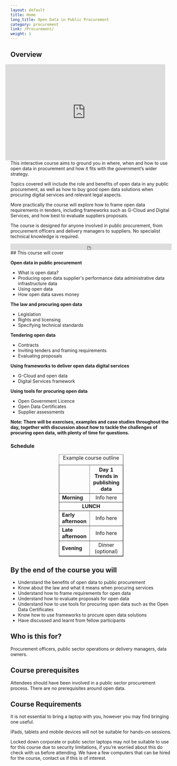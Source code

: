 ```yaml
---
layout: default
title: Home
long_title: Open Data in Public Procurement
category: procurement
link: /Procurement/
weight: 1
---
```


## Overview
<iframe style="margin-right:20px; margin-left:20px; float:right; width:500px; height: 300px;" class="scribd_iframe_embed" src="https://www.scribd.com/embeds/248904441/content?start_page=1&view_mode=slideshow&access_key=key-WcRWtPPAhNIEhhFi2y3k&show_recommendations=false" data-auto-height="false" data-aspect-ratio="1.7826086956521738" scrolling="no" id="doc_56656" width="100%" height="600" frameborder="0"></iframe>

This interactive course aims to ground you in where, when and how to use open data in procurement and how it fits with the government’s wider strategy. 

Topics covered will include the role and benefits of open data in any public procurement, as well as how to buy good open data solutions when procuring digital services and relevant legal aspects. 

More practically the course will explore how to frame open data requirements in tenders, including frameworks such as G-Cloud and Digital Services, and how best to evaluate suppliers proposals. 

The course is designed for anyone involved in public procurement, from procurement officers and delivery managers to suppliers. No specialist technical knowledge is required.

<iframe width="100%" height="20" scrolling="no" frameborder="no" src="https://w.soundcloud.com/player/?url=https%3A//api.soundcloud.com/tracks/131148726&amp;color=ff5500&amp;inverse=false&amp;auto_play=false&amp;show_user=true"></iframe>
<br />
## This course will cover

**Open data in public procurement**

* What is open data?
* Producing open data
	supplier's performance data
	administrative data
	infrastructure data
* Using open data
* How open data saves money

**The law and procuring open data**

* Legislation
* Rights and licensing
* Specifying technical standards

**Tendering open data**

* Contracts
* Inviting tenders and framing requirements
* Evaluating proposals

**Using frameworks to deliver open data digital services**

* G-Cloud and open data
* Digital Services framework

**Using tools for procuring open data**

* Open Government Licence
* Open Data Certificates
* Supplier assessments

**Note: There will be exercises, examples and case studies throughout the day, together with discussion about how to tackle the challenges of procuring open data, with plenty of time for questions.**

### Schedule

<div align="center">
<table border="1" cellpadding="1" cellspacing="1" class="table" style="width:40%">
	<thead>
		<tr>
			<th scope="col" style="width:10%;">&nbsp;</th>
			<th scope="col" style="width:30%; text-align: center;">Day 1<br/>Trends in publishing data</th>
		</tr>
	</thead>
	<caption>Example course outline</caption>
	<tbody>
		<tr>
			<td><strong>Morning</strong></td>
			<td style="text-align: center;">Info here</td>
		</tr>
		<tr>
			<td colspan="4" style="text-align: center;"><strong>LUNCH</strong></td>
		</tr>
		<tr>
			<td><strong>Early afternoon</strong></td>
			<td style="text-align: center;">Info here</td>
		</tr>
		<tr>
			<td><strong>Late afternoon</strong></td>
			<td style="text-align: center;">Info here</td>
		</tr>
		<tr>
			<td><strong>Evening</strong></td>
			<td style="text-align: center;">Dinner (optional)</td>
		</tr>
	</tbody>
</table>
</div>

## By the end of the course you will 

* Understand the benefits of open data to public procurement
* Know about the law and what it means when procuring services
* Understand how to frame requirements for open data
* Understand how to evaluate proposals for open data
* Understand how to use tools for procuring open data such as the Open Data Certificates
* Know how to use frameworks to procure open data solutions
* Have discussed and learnt from fellow participants

## Who is this for? 

Procurement officers, public sector operations or delivery managers, data owners.

## Course prerequisites 

Attendees should have been involved in a public sector procurement process. There are no prerequisites around open data.

## Course Requirements 

It is not essential to bring a laptop with you, however you may find bringing one useful.

iPads, tablets and mobile devices will not be suitable for hands-on sessions.

Locked down corporate or public sector laptops may not be suitable to use for this course due to security limitations, if you’re worried about this do check with us before attending. We have a few computers that can be hired for the course, contact us if this is of interest.


<!--

*[This project has been funded from the "Release of Open Data" Fund, managed by the Open Data User Group.](https://theodi.org/news/odi-accelerates-government-open-data-expertise-with-new-funding)*

> The main lever for change is procurement.
> 
> Tom Steinberg, [Oral Evidence to Public Administration Select Committee, on Statistics and Open Data](http://data.parliament.uk/writtenevidence/WrittenEvidence.svc/EvidenceHtml/3823)

Procurement officers in government and many suppliers to the public sector are relatively unaware of the opportunities and benefits of open data. Too often contracts are awarded, that lock-up data, or opportunities are missed to produce or use open data.

The “release of open data” fund has been set-up to address some of the symptoms. This project aims to tackle the underlying cause, by developing a range of materials, training and support about open data for all those involved with public procurement. The funding is needed to develop the materials and make them available, along with the training courses, free of charge, and to actively promote them to procurement officers across the public sector. 

**Project deliverables:**

  * [a guide to open data for public procurement](http://training.theodi.org/Procurement/Guide/)
  * [standard wording for contract clauses for open data](https://github.com/theodi/public-procurement/blob/master/guide.md)
  * online content about open data and procurement
  * a programme for a one day training course for procurement officers
  * 120 funded places on the 1 day training course for procurement officers 
  * [a survey of suppliers on G-Cloud for the open data service offerings](http://training.theodi.org/Procurement/Suppliers1/)
  * [a survey of suppliers on the Digital Services Framework for the open data capabilities](http://training.theodi.org/Procurement/Suppliers2/)

-->

